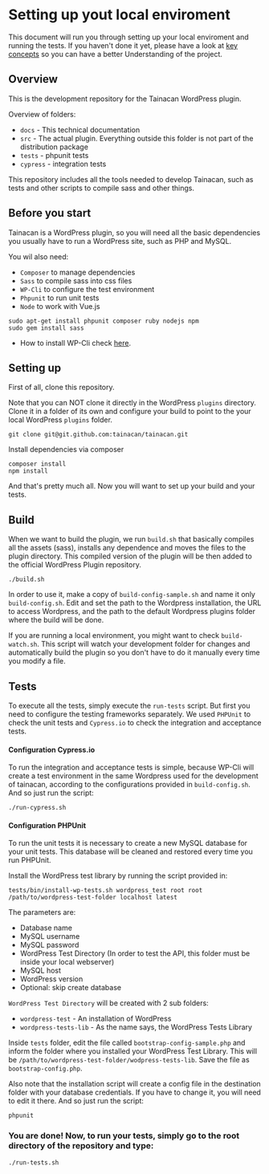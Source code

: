 # Setting up yout local enviroment

This document will run you through setting up your local enviroment and running the tests. If you haven't done it yet, please have a look at [key concepts](key-concepts.md) so you can have a better Understanding of the project.

## Overview

This is the development repository for the Tainacan WordPress plugin.

Overview of folders:

* `docs` - This technical documentation
* `src` - The actual plugin. Everything outside this folder is not part of the distribution package
* `tests` - phpunit tests
* `cypress` - integration tests

This repository includes all the tools needed to develop Tainacan, such as tests and other scripts to compile sass and other things.

## Before you start

Tainacan is a WordPress plugin, so you will need all the basic dependencies you usually have to run a WordPress site, such as PHP and MySQL.

You wil also need:

* `Composer` to manage dependencies
* `Sass` to compile sass into css files
* `WP-Cli` to configure the test environment
* `Phpunit` to run unit tests
* `Node` to work with Vue.js

```
sudo apt-get install phpunit composer ruby nodejs npm
sudo gem install sass
```

* How to install WP-Cli check [here](https://wp-cli.org/#installing).


## Setting up

First of all, clone this repository.

Note that you can NOT clone it directly in the WordPress `plugins` directory. Clone it in a folder of its own and configure your build to point to the your local WordPress `plugins`
folder.

```
git clone git@git.github.com:tainacan/tainacan.git
```

Install dependencies via composer

```
composer install
npm install
```

And that's pretty much all. Now you will want to set up your build and your tests.

## Build

When we want to build the plugin, we run `build.sh` that basically compiles all the assets (sass), installs any dependence and moves the files to the plugin directory. This compiled version of the plugin will be then added to the official WordPress Plugin repository.

```
./build.sh
```

In order to use it, make a copy of `build-config-sample.sh` and name it only `build-config.sh`. Edit and set the path to the Wordpress installation, the URL to access Wordpress, and the path to the default Wordpress plugins folder where the build will be done.

If you are running a local environment, you might want to check `build-watch.sh`. This script will watch your development folder for changes and automatically build the plugin so you don't have to do it manually every time you modify a file.

## Tests

To execute all the tests, simply execute the `run-tests` script. But first you need to configure the testing frameworks separately. We used `PHPUnit` to check the unit tests and `Cypress.io` to check the integration and acceptance tests.

#### Configuration Cypress.io

To run the integration and acceptance tests is simple, because WP-Cli will create a test environment in the same Wordpress used for the development of tainacan, according to the configurations provided in `build-config.sh`. And so just run the script:

```
./run-cypress.sh
```

#### Configuration PHPUnit
To run the unit tests it is necessary to create a new MySQL database for your unit tests. This database will be cleaned and restored every time you run PHPUnit.

Install the WordPress test library by running the script provided in:

```
tests/bin/install-wp-tests.sh wordpress_test root root /path/to/wordpress-test-folder localhost latest
```
The parameters are:

* Database name
* MySQL username
* MySQL password
* WordPress Test Directory (In order to test the API, this folder must be inside your local webserver)
* MySQL host
* WordPress version
* Optional: skip create database

`WordPress Test Directory` will be created with 2 sub folders:

* `wordpress-test` - An installation of WordPress
* `wordpress-tests-lib` - As the name says, the WordPress Tests Library

Inside `tests` folder, edit the file called `bootstrap-config-sample.php` and inform the folder where you installed your WordPress Test Library. This will be `/path/to/wordpress-test-folder/wodpress-tests-lib`. Save the file as `bootstrap-config.php`.

Also note that the installation script will create a config file in the destination folder with your database credentials. If you have to change it, you will need to edit it there. And so just run the script:

```
phpunit
```

###  You are done! Now, to run your tests, simply go to the root directory of the repository and type:

```
./run-tests.sh
```
